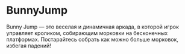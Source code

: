 # BunnyJump
Bunny Jump — это веселая и динамичная аркада, в которой игрок управляет кроликом, собирающим морковки на бесконечных платформах. Постарайтесь собрать как можно больше морковок, избегая падений!

